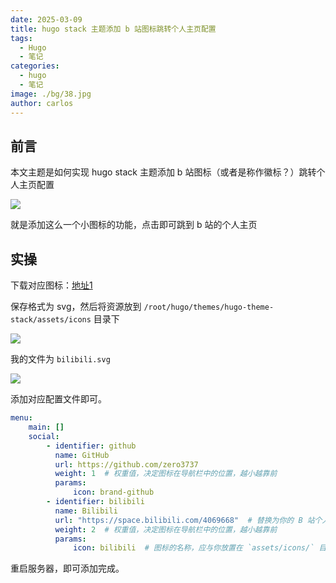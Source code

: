 ```yaml
---
date: 2025-03-09
title: hugo stack 主题添加 b 站图标跳转个人主页配置
tags:
  - Hugo
  - 笔记
categories:
  - hugo
  - 笔记
image: ./bg/38.jpg
author: carlos
---
```


## 前言

本文主题是如何实现 hugo stack 主题添加 b 站图标（或者是称作徽标？）跳转个人主页配置

![](../00-assets/Pasted%20image%2020250309023944.png)

就是添加这么一个小图标的功能，点击即可跳到 b 站的个人主页

## 实操

下载对应图标：[地址1](https://tabler.io/icons)

保存格式为 svg，然后将资源放到 `/root/hugo/themes/hugo-theme-stack/assets/icons` 目录下

![](../00-assets/Pasted%20image%2020250309024420.png)

我的文件为 `bilibili.svg`

![](../00-assets/Pasted%20image%2020250309024514.png)

添加对应配置文件即可。

```yaml
menu:
    main: []
    social:
        - identifier: github
          name: GitHub
          url: https://github.com/zero3737
          weight: 1  # 权重值，决定图标在导航栏中的位置，越小越靠前
          params:
              icon: brand-github
        - identifier: bilibili
          name: Bilibili
          url: "https://space.bilibili.com/4069668"  # 替换为你的 B 站个人主页链接
          weight: 2  # 权重值，决定图标在导航栏中的位置，越小越靠前
          params:
              icon: bilibili  # 图标的名称，应与你放置在 `assets/icons/` 目录下的文件名（不带扩展名）一致
```

重启服务器，即可添加完成。

